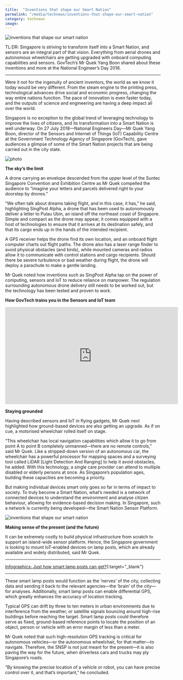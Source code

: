 ```yaml
---
title:  "Inventions that shape our Smart Nation"
permalink: "/media/technews/inventions-that-shape-our-smart-nation"
category: technews
image: 
---
```


![inventions that shape our smart nation](/images/technews/inventions-that-shape-our-smart-nation-part-1.jpg)

TL:DR: Singapore is striving to transform itself into a Smart Nation, and sensors are an integral part of that vision. Everything from aerial drones and autonomous wheelchairs are getting upgraded with onboard computing capabilities and sensors. GovTech’s Mr Quek Yang Boon shared about these inventions and more at the National Engineer’s Day 2018.

---

Were it not for the ingenuity of ancient inventors, the world as we know it today would be very different. From the steam engine to the printing press, technological advances drive social and economic progress, changing the way entire nations function. The pace of innovation is even faster today, and the outputs of science and engineering are having a deep impact all over the world.

Singapore is no exception to the global trend of leveraging technology to improve the lives of citizens, and its transformation into a Smart Nation is well underway. On 27 July 2018—National Engineers Day—Mr Quek Yang Boon, director of the Sensors and Internet of Things (IoT) Capability Centre at the Government Technology Agency of Singapore (GovTech), gave audiences a glimpse of some of the Smart Nation projects that are being carried out in the city state.

![photo](/images/technews/inventions-that-shape-our-smart-nation-part-2.PNG)


**The sky’s the limit**

A drone carrying an envelope descended from the upper level of the Suntec Singapore Convention and Exhibition Centre as Mr Quek compelled the audience to “imagine your letters and parcels delivered right to your doorstep by drones.”

“We often talk about dreams taking flight, and in this case, it has,” he said, highlighting SingPost Alpha, a drone that has been used to autonomously deliver a letter to Pulau Ubin, an island off the northeast coast of Singapore. Simple and compact as the drone may appear, it comes equipped with a host of technologies to ensure that it arrives at its destination safely, and that its cargo ends up in the hands of the intended recipient. 

A GPS receiver helps the drone find its own location, and an onboard flight computer charts out flight paths. The drone also has a laser range finder to avoid physical obstacles (and birds), while mounted cameras and radios allow it to communicate with control stations and cargo recipients. Should there be severe turbulence or bad weather during flight, the drone will deploy a parachute to make a gentle landing. 

Mr Quek noted how inventions such as SingPost Alpha tap on the power of computing, sensors and IoT to reduce reliance on manpower. The regulation surrounding autonomous drone delivery still needs to be worked out, but the technology has been tested and proven to work. 


**How GovTech trains you in the Sensors and IoT team**

<div class="bp-youtube">
      <iframe width="560" height="315" src="https://www.youtube.com/embed/asIHYJ3vzqY" frameborder="0" allow="autoplay; encrypted-media" allowfullscreen></iframe>
</div>

**Staying grounded**

Having described sensors and IoT in flying gadgets, Mr Quek next highlighted how ground-based devices are also getting an upgrade. As if on cue, a motorised wheelchair rolled itself on stage.

“This wheelchair has local navigation capabilities which allow it to go from point A to point B completely unmanned—there are no remote controls,” said Mr Quek. Like a stripped-down version of an autonomous car, the wheelchair has a powerful processor for mapping spaces and a surveying tool called LiDAR [Light Detection And Ranging] to help it avoid obstacles, he added. With this technology, a single care provider can attend to multiple disabled or elderly persons at once. As Singapore’s population ages, building these capacities are becoming a priority.

But making individual devices smart only goes so far in terms of impact to society. To truly become a Smart Nation, what’s needed is a network of connected devices to understand the environment and analyse citizen behaviour, allowing for evidence-based decision making. In Singapore, such a network is currently being developed—the Smart Nation Sensor Platform.

![inventions that shape our smart nation](/images/technews/inventions-that-shape-our-smart-nation-part-3.PNG)

**Making sense of the present (and the future)**

It can be extremely costly to build physical infrastructure from scratch to support an island-wide sensor platform. Hence, the Singapore government is looking to mount IoT-enabled devices on lamp posts, which are already available and widely distributed, said Mr Quek.

---

[Infographics: Just how smart lamp posts can get?](/media/technews/infographics-just-how-smart-can-lamp-posts-get/){:target="_blank"}

---

These smart lamp posts would function as the ‘nerves’ of the city, collecting data and sending it back to the relevant agencies—the ‘brain’ of the city—for analyses. Additionally, smart lamp posts can enable differential GPS, which greatly enhances the accuracy of location tracking.

Typical GPS can drift by three to ten meters in urban environments due to interference from the weather, or satellite signals bouncing around high-rise buildings before reaching the target. Smart lamp posts could therefore serve as fixed, ground-based reference points to locate the position of an object, person or vehicle with an error margin of less than a meter.

Mr Quek noted that such high-resolution GPS tracking is critical for autonomous vehicles—or the autonomous wheelchair, for that matter—to navigate. Therefore, the SNSP is not just meant for the present—it is also paving the way for the future, when driverless cars and trucks may ply Singapore’s roads.  

“By knowing the precise location of a vehicle or robot, you can have precise control over it, and that’s important,” he concluded.
